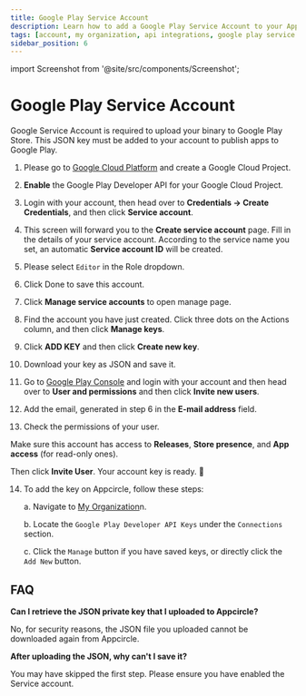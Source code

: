 ```yaml
---
title: Google Play Service Account
description: Learn how to add a Google Play Service Account to your Appcircle account
tags: [account, my organization, api integrations, google play service account]
sidebar_position: 6
---
```


import Screenshot from '@site/src/components/Screenshot';

# Google Play Service Account

Google Service Account is required to upload your binary to Google Play Store. This JSON key must be added to your account to publish apps to Google Play.

1. Please go to [Google Cloud Platform](https://console.cloud.google.com/apis) and create a Google Cloud Project.

2. **Enable** the Google Play Developer API for your Google Cloud Project. 

3. Login with your account, then head over to **Credentials -> Create Credentials**, and then click **Service account**.

<Screenshot url='https://cdn.appcircle.io/docs/assets/google-service01.png' />

4. This screen will forward you to the **Create service account** page. Fill in the details of your service account. According to the service name you set, an automatic **Service account ID** will be created.

<Screenshot url='https://cdn.appcircle.io/docs/assets/google-service03.png' />

5. Please select `Editor` in the Role dropdown.

<Screenshot url='https://cdn.appcircle.io/docs/assets/google-service04.png' />

6. Click Done to save this account.

<Screenshot url='https://cdn.appcircle.io/docs/assets/google-service05.png' />

7. Click **Manage service accounts** to open manage page.

<Screenshot url='https://cdn.appcircle.io/docs/assets/google-service05-1.png' />

8. Find the account you have just created. Click three dots on the Actions column, and then click **Manage keys**.

<Screenshot url='https://cdn.appcircle.io/docs/assets/google-service06.png' />

9. Click **ADD KEY** and then click **Create new key**.

<Screenshot url='https://cdn.appcircle.io/docs/assets/google-service07.png' />

10. Download your key as JSON and save it.

<Screenshot url='https://cdn.appcircle.io/docs/assets/google-service08.png' />

11. Go to [Google Play Console](https://play.google.com/console) and login with your account and then head over to **User and permissions** and then click **Invite new users**.

<Screenshot url='https://cdn.appcircle.io/docs/assets/google-service09-2.png' />

12. Add the email, generated in step 6 in the **E-mail address** field.

<Screenshot url='https://cdn.appcircle.io/docs/assets/google-service12.png' />

13. Check the permissions of your user.

<Screenshot url='https://cdn.appcircle.io/docs/assets/google-service11-1.png' />

Make sure this account has access to **Releases**, **Store presence**, and **App access** (for read-only ones).

<Screenshot url='https://cdn.appcircle.io/docs/assets/google-service11.png' />

Then click **Invite User**. Your account key is ready. 🎉

14. To add the key on Appcircle, follow these steps:

    a. Navigate to [My Organization](/account/my-organization)n.

    b. Locate the `Google Play Developer API Keys` under the `Connections` section.
  
    c. Click the `Manage` button if you have saved keys, or directly click the `Add New` button.

<Screenshot url='https://cdn.appcircle.io/docs/assets/google-service14.png' />


## FAQ

**Can I retrieve the JSON private key that I uploaded to Appcircle?**

No, for security reasons, the JSON file you uploaded cannot be downloaded again from Appcircle.

**After uploading the JSON, why can't I save it?**

You may have skipped the first step. Please ensure you have enabled the Service account.

